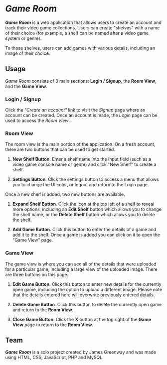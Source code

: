 # *Game Room*

***Game Room*** is a web application that allows users to create an account and track their video game collections. Users can create "shelves" with a name of their choice (for example, a shelf can be named after a video game system or genre). 

To those shelves, users can add games with various details, including an image of their choice.

## Usage

*Game Room* consists of 3 main sections: **Login / Signup**, the **Room View**, and the **Game View**.

### Login / Signup

Click the *"Create an account"* link to visit the *Signup* page where an account can be created. Once an account is made, the *Login* page can be used to access the *Room View*.

### Room View

 The room view is the main portion of the application. On a fresh account, there are two buttons that can be used to get started. 
1) **New Shelf Button**. Enter a shelf name into the input field (such as a video game console name or genre) and click "New Shelf" to create a shelf. 

2) **Settings Button**. Click the settings button to access a menu that allows you to change the UI color, or logout and return to the Login page.

Once a new shelf is added, two new buttons are available.
1) **Expand Shelf Button**. Click the icon at the top left of a shelf to reveal more options, including an **Edit Shelf** button which allows you to change the shelf name, or the **Delete Shelf** button which allows you to delete the shelf.

2) **Add Game Button**. Click this button to enter the details of a game and add it to the shelf. Once a game is added you can click on it to open the "Game View" page.

### Game View

The game view is where you can see all of the details that were uploaded for a particular game, including a large view of the uploaded image. There are three buttons on this page.

1) **Edit Game Button**. Click this button to enter new details for the currently open game, including the option to upload a different image. Please note that the details entered here will overwrite previously entered details.

2) **Delete Game Button**. Click this button to delete the currently open game and return to the **Room View**. 

3) **Close Game Button**. Click the **X** button at the top right of the **Game View** page to return to the **Room View**.

## Team

***Game Room*** is a solo project created by James Greenway and was made using HTML, CSS, JavaScript, PHP and MySQL.
